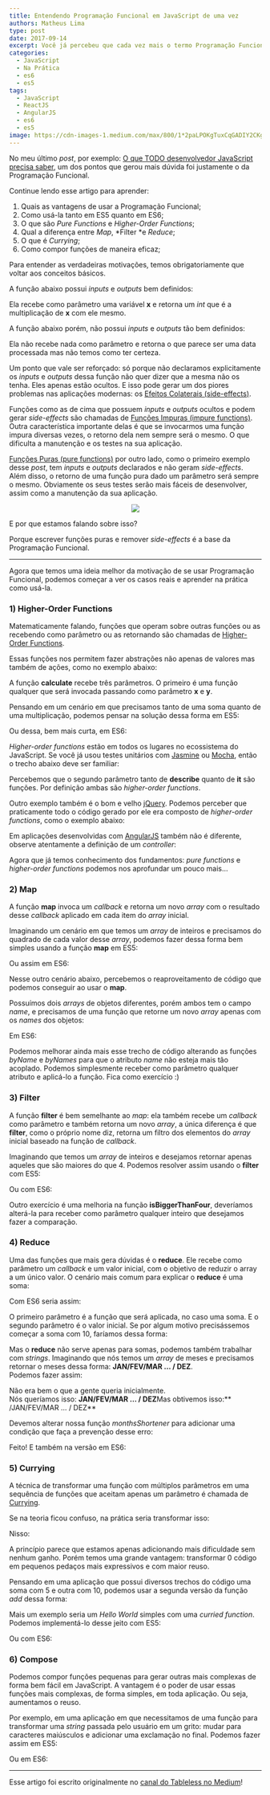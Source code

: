 ```yaml
---
title: Entendendo Programação Funcional em JavaScript de uma vez
authors: Matheus Lima
type: post
date: 2017-09-14
excerpt: Você já percebeu que cada vez mais o termo Programação Funcional vem sendo usado pela comunidade?
categories:
  - JavaScript
  - Na Prática
  - es6
  - es5
tags:
  - JavaScript
  - ReactJS
  - AngularJS
  - es6
  - es5
image: https://cdn-images-1.medium.com/max/800/1*2paLPOKgTuxCqGADIY2CKg.png
---
```


No meu último *post*, por exemplo: [O que TODO desenvolvedor JavaScript precisa
saber](http://tableless.com.br/o-que-todo-dev-js-precisa-saber/),
um dos pontos que gerou mais dúvida foi justamente o da Programação Funcional.

Continue lendo esse artigo para aprender:

1. Quais as vantagens de usar a Programação Funcional;
2. Como usá-la tanto em ES5 quanto em ES6;
3. O que são *Pure Functions* e *Higher-Order Functions*;
4. Qual a diferença entre *Map*, *Filter *e *Reduce*;
5. O que é *Currying*;
6. Como compor funções de maneira eficaz;

Para entender as verdadeiras motivações, temos obrigatoriamente que voltar aos
conceitos básicos.

A função abaixo possui *inputs* e *outputs* bem definidos:

<script src="https://gist.github.com/matheusml/e492bcb9c9f3d4898035.js"></script>

Ela recebe como parâmetro uma variável **x** e retorna um *int* que é a
multiplicação de **x** com ele mesmo.

A função abaixo porém, não possui *inputs* e *outputs* tão bem definidos:

<script src="https://gist.github.com/matheusml/3e32f89a220b295a5732.js"></script>

Ela não recebe nada como parâmetro e retorna o que parece ser uma data
processada mas não temos como ter certeza.

Um ponto que vale ser reforçado: só porque não declaramos explicitamente os
*inputs* e *outputs* dessa função não quer dizer que a mesma não os tenha. Eles
apenas estão ocultos. E isso pode gerar um dos piores problemas nas aplicações
modernas: os [Efeitos Colaterais
(side-effects)](https://www.quora.com/What-is-a-side-effect-in-programming).

Funções como as de cima que possuem *inputs* e *outputs* ocultos e podem gerar
*side-effects* são chamadas de [Funções Impuras (impure
functions)](https://egghead.io/lessons/javascript-redux-pure-and-impure-functions).
Outra característica importante delas é que se invocarmos uma função impura
diversas vezes, o retorno dela nem sempre será o mesmo. O que dificulta a
manutenção e os testes na sua aplicação.

[Funções Puras (pure
functions)](http://stackoverflow.com/questions/22395311/difference-between-pure-and-impure-function)
por outro lado, como o primeiro exemplo desse *post*, tem *inputs* e *outputs*
declarados e não geram *side-effects*. Além disso, o retorno de uma função pura
dado um parâmetro será sempre o mesmo. Obviamente os seus testes serão mais
fáceis de desenvolver, assim como a manutenção da sua aplicação.

<div style="text-align: center;">
	<img style="width: auto;" src="https://cdn-images-1.medium.com/max/800/1*RBr2QH3f_Wm2_tKtsFkQsw.png">
</div>

E por que estamos falando sobre isso?

Porque escrever funções puras e remover *side-effects* é a base da Programação
Funcional.

*****

Agora que temos uma ideia melhor da motivação de se usar Programação Funcional,
podemos começar a ver os casos reais e aprender na prática como usá-la.

### 1) Higher-Order Functions

Matematicamente falando, funções que operam sobre outras funções ou as recebendo
como parâmetro ou as retornando são chamadas de [Higher-Order
Functions](https://github.com/js-functional/js-funcional#higher-order-functions).

Essas funções nos permitem fazer abstrações não apenas de valores mas também de
ações, como no exemplo abaixo:

<script src="https://gist.github.com/matheusml/0bda9801dee4cbca2f61.js"></script>

A função **calculate** recebe três parâmetros. O primeiro é uma função qualquer
que será invocada passando como parâmetro **x** e **y**.

Pensando em um cenário em que precisamos tanto de uma soma quanto de uma
multiplicação, podemos pensar na solução dessa forma em ES5:

<script src="https://gist.github.com/matheusml/f0337b46ce139174ffb6.js"></script>

Ou dessa, bem mais curta, em ES6:

<script src="https://gist.github.com/matheusml/4a40ce82b5e28248aa4b.js"></script>

*Higher-order functions* estão em todos os lugares no ecossistema do JavaScript.
Se você já usou testes unitários com [Jasmine](http://jasmine.github.io/) ou
[Mocha](https://mochajs.org/), então o trecho abaixo deve ser familiar:

<script src="https://gist.github.com/matheusml/0dda8c064b756e5ec077.js"></script>

Percebemos que o segundo parâmetro tanto de **describe** quanto de **it** são
funções. Por definição ambas são *higher-order functions*.

Outro exemplo também é o bom e velho [jQuery](https://jquery.com/). Podemos
perceber que praticamente todo o código gerado por ele era composto de
*higher-order functions*, como o exemplo abaixo:

<script src="https://gist.github.com/matheusml/d2e53527b51a72e0097f.js"></script>

Em aplicações desenvolvidas com [AngularJS](https://angularjs.org/) também não é
diferente, observe atentamente a definição de um *controller*:

<script src="https://gist.github.com/matheusml/e63cd4138422e98433f6.js"></script>

Agora que já temos conhecimento dos fundamentos: *pure functions* e
*higher-order functions* podemos nos aprofundar um pouco mais…

### 2) Map

A função **map** invoca um *callback* e retorna um novo *array* com o resultado
desse *callback* aplicado em cada item do *array* inicial.

Imaginando um cenário em que temos um *array* de inteiros e precisamos do
quadrado de cada valor desse *array*, podemos fazer dessa forma bem simples
usando a função **map** em ES5:

<script src="https://gist.github.com/matheusml/1b32cf1f9dc86cc432c8.js"></script>

Ou assim em ES6:

<script src="https://gist.github.com/matheusml/2cf56c706e6a0244fe97.js"></script>

Nesse outro cenário abaixo, percebemos o reaproveitamento de código que podemos
conseguir ao usar o **map**.

Possuímos dois *arrays* de objetos diferentes, porém ambos tem o campo *name*, e
precisamos de uma função que retorne um novo *array* apenas com os *names* dos
objetos:

<script src="https://gist.github.com/matheusml/6cc1220e4eb4b5c1c89c.js"></script>

Em ES6:

<script src="https://gist.github.com/matheusml/8afaa0e25a8b3fe498d6.js"></script>

Podemos melhorar ainda mais esse trecho de código alterando as funções *byName*
e *byNames* para que o atributo *name* não esteja mais tão acoplado. Podemos
simplesmente receber como parâmetro qualquer atributo e aplicá-lo a função. Fica
como exercício :)

### 3) Filter

A função **filter** é bem semelhante ao *map*: ela também recebe um *callback*
como parâmetro e também retorna um novo *array*, a única diferença é que
**filter**, como o próprio nome diz, retorna um filtro dos elementos do *array*
inicial baseado na função de *callback*.

Imaginando que temos um *array* de inteiros e desejamos retornar apenas aqueles
que são maiores do que 4. Podemos resolver assim usando o **filter** com ES5:

<script src="https://gist.github.com/matheusml/5f4594ed91ba8de6f9a9.js"></script>

Ou com ES6:

<script src="https://gist.github.com/matheusml/02eeb2beb95cdc22029b.js"></script>

Outro exercício é uma melhoria na função **isBiggerThanFour**, deveríamos
alterá-la para receber como parâmetro qualquer inteiro que desejamos fazer a
comparação.

### 4) Reduce

Uma das funções que mais gera dúvidas é o **reduce**. Ele recebe como parâmetro
um *callback* e um valor inicial, com o objetivo de reduzir o array a um único
valor. O cenário mais comum para explicar o **reduce** é uma soma:

<script src="https://gist.github.com/matheusml/56910066541946825b47.js"></script>

Com ES6 seria assim:

<script src="https://gist.github.com/matheusml/53e7ad603bd6b2e5c15e.js"></script>

O primeiro parâmetro é a função que será aplicada, no caso uma soma. E o segundo
parâmetro é o valor inicial. Se por algum motivo precisássemos começar a soma
com 10, faríamos dessa forma:

<script src="https://gist.github.com/matheusml/4a64111b317ae24f8913.js"></script>

Mas o **reduce** não serve apenas para somas, podemos também trabalhar com
*strings*. Imaginando que nós temos um *array* de meses e precisamos retornar o
meses dessa forma: **JAN/FEV/MAR … / DEZ**. <br> Podemos fazer assim:

<script src="https://gist.github.com/matheusml/9b0dd9da7ac2dd3ffc76.js"></script>

Não era bem o que a gente queria inicialmente. <br> Nós queríamos isso:
**JAN/FEV/MAR … / DEZ**Mas obtivemos isso:** /JAN/FEV/MAR … / DEZ**

Devemos alterar nossa função *monthsShortener* para adicionar uma condição que
faça a prevenção desse erro:

<script src="https://gist.github.com/matheusml/8d23be9d2cc1ea36545d.js"></script>

Feito! E também na versão em ES6:

<script src="https://gist.github.com/matheusml/bef91d9e3e5ef8851834.js"></script>

### 5) Currying

A técnica de transformar uma função com múltiplos parâmetros em uma sequência de
funções que aceitam apenas um parâmetro é chamada de
[Currying](https://en.wikipedia.org/wiki/Currying).

Se na teoria ficou confuso, na prática seria transformar isso:

<script src="https://gist.github.com/matheusml/0a74712997cae05d35fd.js"></script>

Nisso:

<script src="https://gist.github.com/matheusml/d609db4920fa312aaee7.js"></script>

A princípio parece que estamos apenas adicionando mais dificuldade sem nenhum
ganho. Porém temos uma grande vantagem: transformar 0 código em pequenos pedaços
mais expressivos e com maior reuso.

Pensando em uma aplicação que possui diversos trechos do código uma soma com 5 e
outra com 10, podemos usar a segunda versão da função *add* dessa forma:

<script src="https://gist.github.com/matheusml/ac345d524f937f121c05.js"></script>

Mais um exemplo seria um *Hello World* simples com uma *curried function*.
Podemos implementá-lo desse jeito com ES5:

<script src="https://gist.github.com/matheusml/b9bc4fedb1225b654213.js"></script>

Ou com ES6:

<script src="https://gist.github.com/matheusml/219a6454c79a39afde47.js"></script>

### 6) Compose

Podemos compor funções pequenas para gerar outras mais complexas de forma bem
fácil em JavaScript. A vantagem é o poder de usar essas funções mais complexas,
de forma simples, em toda aplicação. Ou seja, aumentamos o reuso.

Por exemplo, em uma aplicação em que necessitamos de uma função para transformar
uma *string* passada pelo usuário em um grito: mudar para caracteres maiúsculos
e adicionar uma exclamação no final. Podemos fazer assim em ES5:

<script src="https://gist.github.com/matheusml/bb206f46799a2a89bb81.js"></script>

Ou em ES6:

<script src="https://gist.github.com/matheusml/fc945c5719bc6d5514d8.js"></script>

---

Esse artigo foi escrito originalmente no [canal do Tableless no Medium](https://medium.com/tableless)!